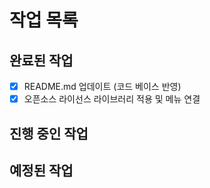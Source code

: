 # 작업 목록

## 완료된 작업

- [x] README.md 업데이트 (코드 베이스 반영)
- [x] 오픈소스 라이선스 라이브러리 적용 및 메뉴 연결

## 진행 중인 작업


## 예정된 작업 